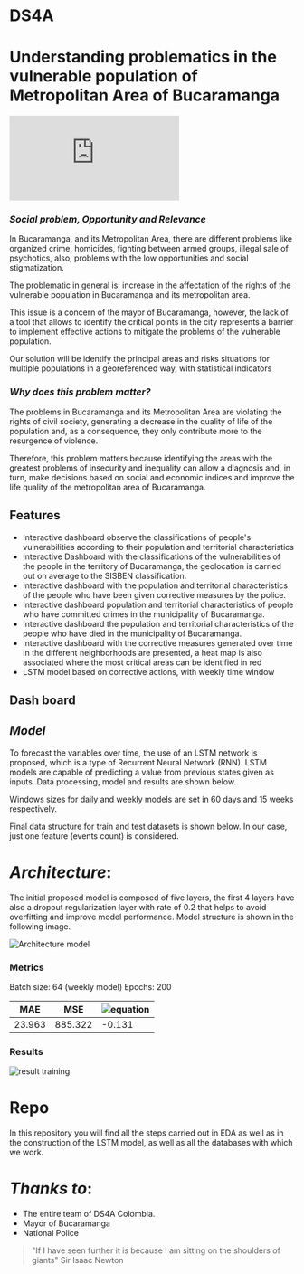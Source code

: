 # DS4A
# Understanding problematics in the vulnerable population of Metropolitan Area of Bucaramanga 

[![Dashboard|powerbi](https://www.ain.es/site/wp-content/themes/ain/imagen.php?idAccion=14623)](https://app.powerbi.com/view?r=eyJrIjoiZDQ3ZGQxYjAtY2ExMS00YTQ4LThhODItNTk3MjE4YjUyYWUzIiwidCI6IjQ0N2ViNTFjLWRlOGQtNGE2ZC1iNDVkLTAxNTYwN2RmYzk1MSJ9)

### _Social problem, Opportunity and Relevance_

In Bucaramanga, and its Metropolitan Area, there are different problems like organized crime, homicides, fighting between armed groups, illegal sale of psychotics, also, problems with the low opportunities and social stigmatization.

The problematic in general is: increase in the affectation of the rights of the vulnerable population in Bucaramanga and its metropolitan area. 

This issue is a concern of the mayor of Bucaramanga, however, the lack of a tool that allows to identify the critical points in the city represents a barrier to implement effective actions to mitigate the problems of the vulnerable population. 

Our solution will be identify the principal areas and risks situations for multiple populations in a georeferenced way, with statistical indicators

### _Why does this problem matter?_

The problems in Bucaramanga and its Metropolitan Area are violating the rights of civil society, generating a decrease in the quality of life of the population and, as a consequence, they only contribute more to the resurgence of violence. 

Therefore, this problem matters because identifying the areas with the greatest problems of insecurity and inequality can allow a diagnosis and, in turn, make decisions based on social and economic indices and improve the life quality of the metropolitan area of Bucaramanga.

## Features

- Interactive dashboard observe the classifications of people's vulnerabilities according to their population and territorial characteristics
- Interactive Dashboard with the classifications of the vulnerabilities of the people in the territory of Bucaramanga, the geolocation is carried out on average to the SISBEN classification.
- Interactive dashboard with the population and territorial characteristics of the people who have been given corrective measures by the police.
- Interactive dashboard population and territorial characteristics of people who have committed crimes in the municipality of Bucaramanga.
-  Interactive dashboard the population and territorial characteristics of the people who have died in the municipality of Bucaramanga.
-  Interactive dashboard with the corrective measures generated over time in the different neighborhoods are presented, a heat map is also associated where the most critical areas can be identified in red
- LSTM model based on corrective actions, with weekly time window



## Dash board 


## _Model_

To forecast the variables over time, the use of an LSTM network is proposed, which is a type of Recurrent Neural Network (RNN). LSTM models are capable of predicting a value from previous states given as inputs. Data processing, model and results are shown below.

Windows sizes for daily and weekly models are set in  60 days and 15 weeks respectively. 

Final data structure for train and test datasets is shown below. In our case, just one feature (events count) is considered.

# _Architecture_:

The initial proposed model is composed of five layers, the first 4 layers have also a dropout regularization layer with rate of 0.2  that helps to avoid overfitting and improve model performance. Model structure is shown in the following image.

![Architecture model](https://i.pinimg.com/564x/ce/57/d5/ce57d55564fd7997f46e397bf0944e16.jpg)


### Metrics

Batch size: 64 (weekly model)
Epochs:  200

| MAE | MSE |![equation](https://latex.codecogs.com/svg.image?r^{2}) |
| ------ | ------ |------ |
| 23.963 | 885.322| -0.131 |

### Results
![result training](https://i.pinimg.com/originals/4b/ac/99/4bac9920045089266171d28c7af74c06.jpg)


# Repo
In this repository you will find all the steps carried out in EDA as well as in the construction of the LSTM model, as well as all the databases with which we work.

# _Thanks to_:
- The entire team of DS4A Colombia.
- Mayor of Bucaramanga
- National Police

> "If I have seen further it is because I am sitting on the shoulders of giants"
> Sir Isaac Newton

